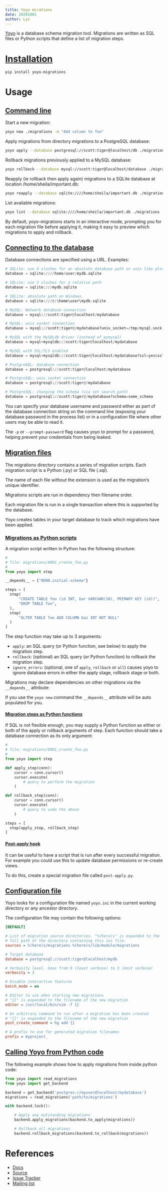 ```yaml
---
title: Yoyo mirations
date: 20201001
author: Lyz
---
```


[Yoyo](https://ollycope.com/software/yoyo/latest/#contributing) is a database
schema migration tool. Migrations are written as SQL files or Python scripts
that define a list of migration steps.

# [Installation](https://ollycope.com/software/yoyo/latest/#installation)

```bash
pip install yoyo-migrations
```

# Usage

## [Command line](https://ollycope.com/software/yoyo/latest/#command-line-usage)

Start a new migration:

```bash
yoyo new ./migrations -m "Add column to foo"
```

Apply migrations from directory migrations to a PostgreSQL database:

```bash
yoyo apply --database postgresql://scott:tiger@localhost/db ./migrations
```

Rollback migrations previously applied to a MySQL database:

```bash
yoyo rollback --database mysql://scott:tiger@localhost/database ./migrations
```

Reapply (ie rollback then apply again) migrations to a SQLite database at
location /home/sheila/important.db:

```bash
yoyo reapply --database sqlite:////home/sheila/important.db ./migrations
```

List available migrations:

```bash
yoyo list --database sqlite:////home/sheila/important.db ./migrations
```

By default, yoyo-migrations starts in an interactive mode, prompting you for
each migration file before applying it, making it easy to preview which
migrations to apply and rollback.

## [Connecting to the database](https://ollycope.com/software/yoyo/latest/#connecting-to-a-database)

Database connections are specified using a URL. Examples:

```python
# SQLite: use 4 slashes for an absolute database path on unix like platforms
database = sqlite:////home/user/mydb.sqlite

# SQLite: use 3 slashes for a relative path
database = sqlite:///mydb.sqlite

# SQLite: absolute path on Windows.
database = sqlite:///c:\home\user\mydb.sqlite

# MySQL: Network database connection
database = mysql://scott:tiger@localhost/mydatabase

# MySQL: unix socket connection
database = mysql://scott:tiger@/mydatabase?unix_socket=/tmp/mysql.sock

# MySQL with the MySQLdb driver (instead of pymysql)
database = mysql+mysqldb://scott:tiger@localhost/mydatabase

# MySQL with SSL/TLS enabled
database = mysql+mysqldb://scott:tiger@localhost/mydatabase?ssl=yes&sslca=/path/to/cert

# PostgreSQL: database connection
database = postgresql://scott:tiger@localhost/mydatabase

# PostgreSQL: unix socket connection
database = postgresql://scott:tiger@/mydatabase

# PostgreSQL: changing the schema (via set search_path)
database = postgresql://scott:tiger@/mydatabase?schema=some_schema
```

You can specify your database username and password either as part of the
database connection string on the command line (exposing your database password
in the process list) or in a configuration file where other users may be able to
read it.

The `-p` or `--prompt-password` flag causes yoyo to prompt for a password,
helping prevent your credentials from being leaked.

## [Migration files](https://ollycope.com/software/yoyo/latest/#migration-files)

The migrations directory contains a series of migration scripts. Each migration
script is a Python (.py) or SQL file (.sql).

The name of each file without the extension is used as the migration’s unique identifier.

Migrations scripts are run in dependency then filename order.

Each migration file is run in a single transaction where this is supported by the database.

Yoyo creates tables in your target database to track which migrations have been applied.


### [Migrations as Python scripts](https://ollycope.com/software/yoyo/latest/#migrations-as-python-scripts)

A migration script written in Python has the following structure:

```python
#
# file: migrations/0001_create_foo.py
#
from yoyo import step

__depends__ = {"0000.initial-schema"}

steps = [
  step(
      "CREATE TABLE foo (id INT, bar VARCHAR(20), PRIMARY KEY (id))",
      "DROP TABLE foo",
  ),
  step(
      "ALTER TABLE foo ADD COLUMN baz INT NOT NULL"
  )
]
```

The step function may take up to 3 arguments:

* `apply`: an SQL query (or Python function, see below) to apply the migration
    step.
* `rollback`: (optional) an SQL query (or Python function) to rollback the
    migration step.
* `ignore_errors`: (optional, one of `apply`, `rollback` or `all`) causes yoyo
    to ignore database errors in either the apply stage, rollback stage or
    both.


Migrations may declare dependencies on other migrations via the `__depends__`
attribute:

If you use the `yoyo new` command the `__depends__` attribute will be auto
populated for you.

#### [Migration steps as Python functions](https://ollycope.com/software/yoyo/latest/#migration-steps-as-python-functions)

If SQL is not flexible enough, you may supply a Python function as either or
both of the apply or rollback arguments of step. Each function should take
a database connection as its only argument:

```python
#
# file: migrations/0001_create_foo.py
#
from yoyo import step

def apply_step(conn):
    cursor = conn.cursor()
    cursor.execute(
        # query to perform the migration
    )

def rollback_step(conn):
    cursor = conn.cursor()
    cursor.execute(
        # query to undo the above
    )

steps = [
  step(apply_step, rollback_step)
]
```


#### [Post-apply hook](https://ollycope.com/software/yoyo/latest/#post-apply-hook)

It can be useful to have a script that is run after every successful migration.
For example you could use this to update database permissions or re-create
views.

To do this, create a special migration file called `post-apply.py`.


## [Configuration file](https://ollycope.com/software/yoyo/latest/#configuration-file)

Yoyo looks for a configuration file named `yoyo.ini` in the current working
directory or any ancestor directory.

The configuration file may contain the following options:

```ini
[DEFAULT]

# List of migration source directories. "%(here)s" is expanded to the
# full path of the directory containing this ini file.
sources = %(here)s/migrations %(here)s/lib/module/migrations

# Target database
database = postgresql://scott:tiger@localhost/mydb

# Verbosity level. Goes from 0 (least verbose) to 3 (most verbose)
verbosity = 3

# Disable interactive features
batch_mode = on

# Editor to use when starting new migrations
# "{}" is expanded to the filename of the new migration
editor = /usr/local/bin/vim -f {}

# An arbitrary command to run after a migration has been created
# "{}" is expanded to the filename of the new migration
post_create_command = hg add {}

# A prefix to use for generated migration filenames
prefix = myproject_
```

## [Calling Yoyo from Python code](https://ollycope.com/software/yoyo/latest/#calling-yoyo-from-python-code)

The following example shows how to apply migrations from inside python code:

```python
from yoyo import read_migrations
from yoyo import get_backend

backend = get_backend('postgres://myuser@localhost/mydatabase')
migrations = read_migrations('path/to/migrations')

with backend.lock():

    # Apply any outstanding migrations
    backend.apply_migrations(backend.to_apply(migrations))

    # Rollback all migrations
    backend.rollback_migrations(backend.to_rollback(migrations))
```

# References

* [Docs](https://ollycope.com/software/yoyo/latest/#installation)
* [Source](https://hg.sr.ht/~olly/yoyo)
* [Issue Tracker](https://todo.sr.ht/~olly/yoyo)
* [Mailing list](https://lists.sr.ht/~olly/yoyo)
